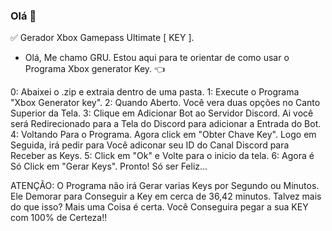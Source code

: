 ### Olá 👋

<!--
**johnvt09/johnvt09** is a ✨ _special_ ✨ repository because its `README.md` (this file) appears on your GitHub profile.

-->  ✅ Gerador Xbox Gamepass Ultimate [ KEY ]. 

- Olá, Me chamo GRU. Estou aqui para te orientar de como usar o Programa Xbox generator Key. 👈

0:   Abaixei o .zip e extraia dentro de uma pasta. 
1:   Execute o Programa "Xbox Generator key".
2:   Quando Aberto. Você vera duas opções no Canto Superior da Tela. 
3:   Clique em Adicionar Bot ao Servidor Discord. Ai você será Redirecionado para a Tela do Discord para adicionar a Entrada do Bot.
4: Voltando Para o Programa. Agora click em "Obter Chave Key". Logo em Seguida, irá pedir para Você adiconar seu ID do Canal Discord para Receber as Keys. 
5:   Click em "Ok" e Volte para o inicio da tela. 
6:   Agora é Só Click em "Gerar Keys". Pronto! Só ser Feliz... 

ATENÇÃO: O Programa não irá Gerar varias Keys por Segundo ou Minutos. Ele Demorar para Conseguir a Key em cerca de 36,42 minutos. Talvez mais do que isso? Mais uma Coisa é certa. Você Conseguira pegar a sua KEY com 100% de Certeza!! 

